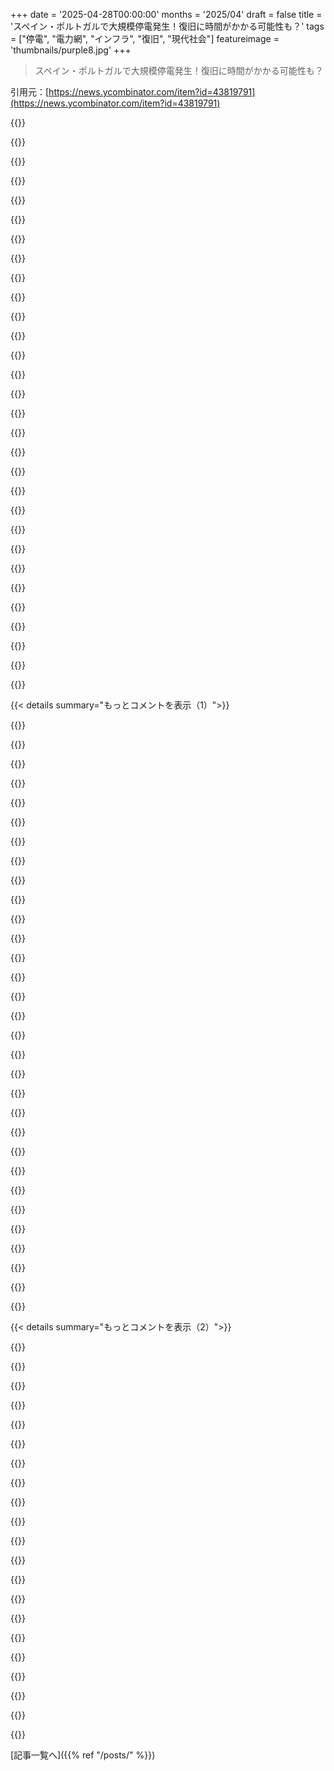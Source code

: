 +++
date = '2025-04-28T00:00:00'
months = '2025/04'
draft = false
title = 'スペイン・ポルトガルで大規模停電発生！復旧に時間がかかる可能性も？'
tags = ["停電", "電力網", "インフラ", "復旧", "現代社会"]
featureimage = 'thumbnails/purple8.jpg'
+++

> スペイン・ポルトガルで大規模停電発生！復旧に時間がかかる可能性も？

引用元：[https://news.ycombinator.com/item?id=43819791](https://news.ycombinator.com/item?id=43819791)




{{<matomeQuote body="これ、Black startが必要なレベルでヤバそう。でも、時間かかるし超難しいんだ。国全体が止まると、発電所が全部バラバラになる。戻すには、消費者の負荷を切り離し、一部の発電所から段階的に起動。連鎖的に他の発電所も動かして、孤立した島を作り、同期して繋ぎ直す。同時に負荷も戻す。計画はあるけどリハーサルは無理。Black start中はグリッドが超不安定で、ミスると最初から。UKでは最大72時間かかる想定。だから現金持っとけってのはナイスなアイデアかもね。2016年のSpain/PortugalでのBlack start訓練の記事もあるよ。" userName="mike_hearn" createdAt="2025/04/28 12:50:43" color="#38d3d3">}}




{{<matomeQuote body="前に石油掘削施設のエンジニアやってたんだけど、小規模なBlack startでも超大変だったんだ。ハンドクランクで小さい空気圧縮機を動かすとこから始めて、それがデカい発電機に繋がる。繊細な連鎖反応だよ。これで一つの場所の話。グリッド全体のBlack startは桁違いに複雑。インフラの島全体を復活させて、同期させて、落ちないか祈るんだ。掘削施設の再起動もすごいけど、国全体なんてマジ英雄的。" userName="oilman" createdAt="2025/04/28 15:26:36" color="#ff5c5c">}}




{{<matomeQuote body="グリッドのレジリエンスや近代化にお金かけないと、Black startはもっと大変になる。グリッドが複雑になるほど復旧は超難しくなるんだ。これは普段当たり前だと思ってる電気について考える良い機会だね。社会全体がグリッドに依存してるのに、インフラへの意識は驚くほど低い。何十年も放置されてきた。電線埋設は高いって言われるけど、異常気象やサイバー攻撃、太陽嵐での崩壊と比べたらどう？これって存亡に関わる話だよ。影響はデカいけどめったにないことって、起こるまで無視されがちだよね。" userName="Vox_Leone" createdAt="2025/04/28 15:17:27" color="#45d325">}}




{{<matomeQuote body="これ重要。西欧／中欧での最後のデカい停電は2003年なんだって。<br>20年間、大きな問題なく動いてたってこと。そりゃ当たり前になるわな。多くの人がもう現金持ってないし、長い停電になったら、結構な人が何日も食べ物買えないかも。" userName="the_duke" createdAt="2025/04/28 16:12:20" color="#785bff">}}




{{<matomeQuote body="空気圧縮機をハンドクランクできるってのはすごいと思うけど、99.99％のケースでは二行程ガソリンエンジンを用意しとく方が絶対良いんじゃないかと思うんだ。空気圧縮機は環境要因に弱い部分が多いし、二行程エンジンの方が少ない労力でずっと多くのパワーが出るからね。" userName="zdragnar" createdAt="2025/04/28 16:11:07" color="">}}




{{<matomeQuote body="元カノの父さんと、ミッドウェストのデカい原子力発電所の燃料交換計画の仕事について話してたのを思い出したんだ。あの会話で「これ、よく動いてるのが奇跡だよ」って言葉がしょっちゅう出てきたんだけど、これって…発電、特に原子力発電について聞きたくない言葉だよね。でも本当なんだ。基本的に「共通の事故」を生み出すように作られてるシステムなのに、定期的じゃないのが驚きだよ。" userName="lenerdenator" createdAt="2025/04/28 17:54:54" color="#ff5c5c">}}




{{<matomeQuote body="面白いことに、俺がnetworkingについて人に話すとき、全く同じ言葉を使うんだ。十分に大きいシステムを掘り下げると、いつもそう思う。デカいシステムは「制御された精密さ」というより「レジリエンスを持った手なずけられた混沌」って感じだよ。" userName="tpmoney" createdAt="2025/04/28 21:00:17" color="#45d325">}}




{{<matomeQuote body="Black startの周波数に関する側面は、ヨーロッパだとたぶんちょっと楽だよね。だって相互接続された同期グリッドだから、要はFranceから起動できるんだもん。UKにとってはるかに問題だよ。だって全ての連系線がDCだから。" userName="chippiewill" createdAt="2025/04/28 14:39:44" color="#38d3d3">}}




{{<matomeQuote body="たとえ現金持ってても、多くの店は大規模停電の時は何も売らないだろうね。だってレジって単なるクライアントで、トランザクション登録するためにクラウドに依存してるから。信頼性はないけど、動いてる時は安いんだよね。" userName="citrin_ru" createdAt="2025/04/28 19:14:55" color="#45d325">}}




{{<matomeQuote body="七面鳥のジレンマみたいだね。今の経済やシステムは、コスト削減のために冗長性やバッファをなくすよう作られてる。だから、ちょっとでも理想と違う条件になると、システム全体がダメになるんだ。文化的に超短期思考だし、問題先送りばっかで、丈夫なものを作る努力を怠ってきた結果だよ。" userName="roughly" createdAt="2025/04/28 15:52:19" color="">}}




{{<matomeQuote body="これマジでFactorioみたいじゃん。工場が電力使いすぎると、発電所を動かすエネルギーが足りなくなって、発電量が減るんだ。電力ゼロになるまで死のスパイラル。工場を切り離して、発電所だけ個別に電力回復させて、十分になったら工場を再接続するんだよ。" userName="kennysmoothx" createdAt="2025/04/28 17:01:56" color="#785bff">}}




{{<matomeQuote body="スペインは世界最大の連系グリッド、Continental Europe Synchronous Gridの一部だよ。もっと大きいEUグリッドに頼れるのに、これって本当に”black start”って言えるの？" userName="gwbas1c" createdAt="2025/04/28 16:33:44" color="">}}




{{<matomeQuote body="最近、電気工学の講師に聞いたんだけど、ここアイルランドのblack start計画は、UKとのDC連系線を使って同期発電機に始動電力を供給するらしいよ。" userName="padjo" createdAt="2025/04/28 14:51:04" color="">}}




{{<matomeQuote body="太陽光発電って、停電からの復旧を楽にするの？難しくするの？火力だと回転質量を同期させるけど、太陽光は？同期はどうやってるの？巨大なbuckコンバーターとか？ソフトで？位相シフトって重要？太陽光だとグリッド安定が難しくなる（同期する回転質量小さい）けど、コントロールできる要素は増える（DC源をオンオフ）気もする。実際はどうなんだろう？" userName="mlsu" createdAt="2025/04/28 15:07:22" color="#38d3d3">}}




{{<matomeQuote body="As an ex small engine mechanicとして言うけど、そういう用途には2 strokeじゃなくて4 strokeがお勧めだよ。<br>さらに良いのはnatural gasかpropaneで動く4 stroke。gasolineは古くなるとcarburetors詰まるからね。<br>小型dieselsも考えられるけど、同じサイズだと手で引っ張ってかけるのが大変なんだ。" userName="BenjiWiebe" createdAt="2025/04/28 17:38:08" color="#38d3d3">}}




{{<matomeQuote body="Thermal plantsを動かすのにエネルギーが必要なだけじゃないんだよ。<br>システムの部品は、機械の許容範囲を超えないスピードでしか、動作温度や速度、圧力を上げられないんだ。<br>完全に止まってる状態からフル稼働までも数日かかることもあるんだよ。" userName="bob1029" createdAt="2025/04/28 15:09:03" color="#ff5c5c">}}




{{<matomeQuote body="”Just in time”って言葉、マジで大っ嫌い。<br>あれシステムを最適化してるんじゃなくて、安全マージン削ってるだけなんだよ。結果はChallengerみたいになることが多い。<br>あれは管理職になったティーンエイジャーが考えそうな解決策（非効率なプロセスに人を増やすとかさ）、プロのやり方じゃないね。<br>電力網とか治水システムみたいなのは、リーンじゃなくてantifragileであるべきなんだ。<br>しかも、解決策はたくさんあるんだよ。電力網ならhydroelectric buffersとか、coal、gas、wind/solar（black startには全く使えない）より起動や停止が簡単なタイプのpowerplantsとかね。<br>問題は、こういうの建てるのに政治家の任期より長くかかるってこと。" userName="Xelbair" createdAt="2025/04/28 17:20:07" color="#ff33a1">}}




{{<matomeQuote body="多くの大手supermarket chains（少なくともThe Westね）は、major locationsにsatellite links置いてるらしいよ。<br>だって、local ISPの問題でstore閉めてる余裕なんてないからね。<br>The real questionは、some of the smaller banks’ datacentersがどれくらいstay upできるかだね。" userName="bill3478" createdAt="2025/04/28 23:46:54" color="">}}




{{<matomeQuote body="A power stationって、batteriesでdecently large generatorをstartできるんだよ。<br>Maybe there are other concerns for an oil rig." userName="Symbiote" createdAt="2025/04/28 16:46:05" color="">}}




{{<matomeQuote body="nuclear computer systemsがいかにcrappy、insecure、and unreliableかを知ったら、cyber securityに対するexistential dreadはa lot more増えるだろうね。" userName="0xbadcafebee" createdAt="2025/04/28 21:12:44" color="">}}




{{<matomeQuote body="今回の停電は2016年のblack start drill想定より影響大で、renewables増が影響してるかもね。高renewable penetration gridでの本格black startは初かも？技術的に難しくて、予期せぬgenerationやtechnical oversight不足が問題。例えば、black start中にsmallish ~10MW solar farmsがいっぱい動き出すと、load不足でまたtripする可能性も。" userName="martinald" createdAt="2025/04/28 13:42:10" color="#785bff">}}




{{<matomeQuote body="実際のoil rigでは、black startにhand-cranked air compressorを使うのは99.99%ないよ。満タンのair tanksとかbackup powerとか他の手段があるから。手回しtoolは超レアな”everything else failed”時の最終手段なんだ。" userName="oilman" createdAt="2025/04/28 17:01:09" color="#785bff">}}




{{<matomeQuote body="Batteriesはgreatだけど、generatorがstartしない時どうする？Batteriesがdeadになるまでに何回試せる？hand-pumped air compressorはtool of last resort。回せる人がいればstart試せるし、Batteries残量やgasoline劣化の心配がない。これは”well, the batteries are dead too, guess we’re not going to start the engine tonight... let’s call the helicopters and abandon ship”以外のtoolなんだ。" userName="tonyarkles" createdAt="2025/04/28 17:51:59" color="#ff5c5c">}}




{{<matomeQuote body="これ参考になるリンクだよ。たぶん今の情報だと思うけどね。" userName="pjc50" createdAt="2025/04/28 15:40:06" color="#38d3d3">}}




{{<matomeQuote body="てかさ、レジって電源要るじゃん。すべてのWesternスーパーがさ、停電したらすぐ動くディーゼル発電機を裏に持ってるとか考えにくいって。通信は大丈夫だったのに多くのスーパーがほぼ24時間閉鎖されたCrowdstrikeの件も忘れてないしね。まあ話は逸れたけど。" userName="inkyoto" createdAt="2025/04/29 00:56:17" color="#ff5c5c">}}




{{<matomeQuote body="これさ、悪意って決めつけるよりはさ、誰もバカなことしてなくてもダメになるくらい信じられないほど複雑なシステムって考える方が自然じゃない？攻撃って信じるにはもっと強力な証拠が欲しいな。大規模停電の過去の例はほとんどが攻撃じゃないんだよ。このwikiリストにもあるし。2005年にスイスの鉄道が一日止まったみたいにさ、一つの線がメンテ中で誰かが間違ったボタン押して別のとこでショートしたとか、そういう事故も多いんだよ。" userName="red_admiral" createdAt="2025/04/28 12:28:23" color="#45d325">}}




{{<matomeQuote body="なんかさ、オハイオで木が倒れてNYCまで停電したことあったよね。このwikiにあるよ。" userName="hersko" createdAt="2025/04/28 13:32:18" color="">}}




{{<matomeQuote body="今の説だとさ、400KVの送電線で”誘導された大気振動”が原因らしいね。" userName="padjo" createdAt="2025/04/28 14:51:59" color="#ff33a1">}}




{{<matomeQuote body="今年、スリランカでは猿が電力網全体を止めちゃったらしいよ。cnnの記事に書いてる。" userName="Ayesh" createdAt="2025/04/28 14:32:28" color="">}}




{{<matomeQuote body="停電が起きる前、スペインはすぐ使える発電（回転発電）が非常に少なくて、だから慣性もあまりなかったのが原因の一つかもしれないね。発電の内訳は太陽光PV/熱と風力で約78％、原子力11.5％、コジェネ5％、ガス火力約3％（1GW未満）だったらしいよ。" userName="CGMthrowaway" createdAt="2025/04/28 15:37:00" color="#ff33a1">}}




{{< details summary="もっとコメントを表示（1）">}}

{{<matomeQuote body="あれさ、オハイオで木が倒れたんじゃなくて、過負荷になった送電線が垂れ下がって木にショートしたんだよ。それにグリッドの不安定化につながる他の要因もいくつか重なって、グリッドオペレーターがどれだけ不安定か認識できなかったことが原因なんだって。" userName="jcranmer" createdAt="2025/04/28 13:50:28" color="#38d3d3">}}




{{<matomeQuote body="”どっちも同じ”ってアイルランドの言い回しだけどさ。地絡で広範囲が停電するなら、何が何に触れたかなんて関係ある？" userName="scoot" createdAt="2025/04/28 14:06:05" color="">}}




{{<matomeQuote body="いやいや、全然違うって。木が倒れるのは植生管理や剪定で対応できる。過剰な熱で送電線が垂れ下がるのはオペレーターのミスなんだよ。これらは全く同じじゃないから。" userName="eldaisfish" createdAt="2025/04/28 14:11:38" color="">}}




{{<matomeQuote body="＞ すぐ使える回転発電が非常に少ないって話だけどさ、<br>バッテリーよりフライホイールを優先する理由を補強するね。" userName="JumpCrisscross" createdAt="2025/04/28 16:58:41" color="#ff33a1">}}




{{<matomeQuote body="Srilankaが停電するのってそんな簡単なことなんだね．western Europeより遅れてる国だとしても，故意に電気を止める人間数人ならどんなことでもできちゃうんじゃない？事実に即して言うと，今回の件は多分事故だろうけど，電力会社の作業員とかでも，何かのメッセージを伝えるために…なんだろう，賃上げ要求とかかな？" userName="hirako2000" createdAt="2025/04/28 15:26:47" color="">}}




{{<matomeQuote body="最新情報：BBC newsによると暑い天気のせいって言ってるらしい．EU councilはサイバー攻撃には見えないって言ってるよ．" userName="red_admiral" createdAt="2025/04/28 15:35:20" color="">}}




{{<matomeQuote body="＞誰もバカなことしてなくてもシステムって信じられないくらい複雑だから壊れることあるんだね<br>電力網のこと素人なりにしか知らないけど，めっちゃ頑丈で，バックアップとか予備がしっかりあると思ってたんだ<br>この規模の電力網って本当にこんなにもろいの？これで死者とか出ちゃうのかな？<br>確証がないのに悪意のせいにするのはやめとこうと思う" userName="alickz" createdAt="2025/04/28 15:15:54" color="">}}




{{<matomeQuote body="ていうか，どこの国でも賃上げストで国レベルの大惨事が起きないように法律があるはずだよ．例えば病院とかはストのやり方が制限されてるよね．" userName="Ey7NFZ3P0nzAe" createdAt="2025/04/28 16:06:29" color="">}}




{{<matomeQuote body="＞その動物が変電所の変圧器に触れて，国全体の供給が止まったんだって．猿が無事だったかの詳しい情報はまだないらしいけど．" userName="htrp" createdAt="2025/04/28 18:31:26" color="#38d3d3">}}




{{<matomeQuote body="何百万マイルもある送電線沿いの植生管理に頼ってるってのは，リスクが何かすら知らないのに自分は管理できてると思ってる典型だよ．Texasで毎年見てるけど，木を剪定して問題を解決したと思ってるんだ．でも，電線から6～8フィート（約1．8～2．4m）しか切っちゃいけないのに，木は電線より20～40フィート（約6～12m）も高いんだよ．誰もそこに残されたリスクを見てないみたいだけど，俺にはすごく明らかだよ．リスクを全く排除してなくて，せいぜい最小限にしてるだけ．しかも毎年全ての電線周辺の枝を切るのに必要な労働力は，経済的に考えて追いつかないんだ．" userName="conductr" createdAt="2025/04/28 16:49:00" color="#38d3d3">}}




{{<matomeQuote body="それはUKの計画の一部だよ：<br>https://www.proactiveinvestors.co.uk/companies/news/1057463/..." userName="tonyedgecombe" createdAt="2025/04/28 17:30:47" color="">}}




{{<matomeQuote body="あの木には悪意があったんだよ．他の理由なんて信じられないね．" userName="Wobbles42" createdAt="2025/04/28 14:02:35" color="">}}




{{<matomeQuote body="＞太陽光（PV／熱）＋風力：約78％<br>これって（a）達成できたのが信じられないくらいすごいし，（b）こういうインシデントのリスクを減らすためにはバッテリーインフラが追いつく必要があるっていうのは間違いなくその通りだね．" userName="pjc50" createdAt="2025/04/28 15:54:52" color="">}}




{{<matomeQuote body="サルを構成してる原子たちは無事だったはずだよ．この前変電所にフェンスを飛び越えて入って，変圧器の上で踊ってる人間のビデオを見たんだ．結果は予想通り，まぶしい光と，一時的に目が見えなくなったであろう撮影者からの大量の罵り言葉だった．電気ってのは気まぐれじゃないんだ．" userName="genewitch" createdAt="2025/04/28 18:40:33" color="#ff33a1">}}




{{<matomeQuote body="予算内で一番リスク高い部分を整備してるんだ。広い通行権はコストがかかるしね。200kVとか高圧線だと、木で停電する損失が整備費用より大きいから、木が倒れても電線に当たらないくらい広くクリアする。ウチのあたりは130kVだから狭い範囲で、毎年リスク高い木を伐採するのが予算的には一番いいんだ。予算は無限じゃないからね。" userName="applied_heat" createdAt="2025/04/28 17:12:05" color="#ff33a1">}}




{{<matomeQuote body="どこも同じみたいだね。数年前に世界最大の停電がウチであったらしいよ。もう抜かれてると思うけどね。" userName="padjo" createdAt="2025/04/28 21:00:08" color="">}}




{{<matomeQuote body="別名、Hanlon’s Razorね。" userName="reitoei" createdAt="2025/04/28 13:10:33" color="">}}




{{<matomeQuote body="flywheelsもバッテリーの一種だよ。リチウムとか鉛とは種類（と密度）が違うけどね。" userName="GeoAtreides" createdAt="2025/04/28 17:15:03" color="">}}




{{<matomeQuote body="直接の原因はソフトの競合状態だったってさ。いつものようにキーボードカタカタしてる君たちのせいだね！" userName="0_____0" createdAt="2025/04/28 14:39:15" color="">}}




{{<matomeQuote body="同意だよ。高圧線には巨大な防火帯があって、両側100’（約30m）も通行権がある。これはLouisianaでの話ね。ハリケーンだと線は still break するけど、木じゃない。嵐の時は、小さい木が高速道路沿いの住宅への低圧線（480？何KVか？）に当たるんだ。高圧線ダウンだと数日（3-4日）停電するけど、低圧線は数時間で直る。高速道路沿いの通行権近くの傷んだ木とか、線に折れそうな枝は取り除くよ。余談だけど、ウチは保安官と同じ区画に住んでて、彼が退任するまで数年電力安定してたけど、今は平均よりマシかな（反対方向から来る近所who’sよりは）。" userName="genewitch" createdAt="2025/04/28 18:51:14" color="#ff33a1">}}




{{<matomeQuote body="この大気の状態が送電線の振動にどう影響したのか、もっと知りたいな。なんか珍しい話だね。" userName="JensRantil" createdAt="2025/04/28 16:37:52" color="">}}




{{<matomeQuote body="結局のところ、どちらの出来事も都市全体を停電させるようなもんじゃないんだよ。システムには十分な冗長性がある設計になってるはずだから。" userName="mikepurvis" createdAt="2025/04/28 14:38:08" color="">}}




{{<matomeQuote body="ENTSO-Eのライブデータで障害が見れるよ：https://transparency.entsoe.eu/generation/r2/actualGeneratio...<br>12：30から13：00の間に発電量の4分の3が系統から切り離されてるね。残ったのは太陽光と陸上風力だけみたい。" userName="tux3" createdAt="2025/04/28 12:30:23" color="#38d3d3">}}




{{<matomeQuote body="同時にSpainで15GWくらいの需要が失われてるね：https://transparency.entsoe.eu/load-domain/r2/totalLoadR2/sh...<br>データからどっちが原因か特定できるかは分からないな、どうかな？発電量が失われたなら、系統バランスを取るために需要を抑える必要があるし、もし需要が失われたなら（送電障害とかで）、バランス取るために発電を切り離す必要があるから。" userName="leomca" createdAt="2025/04/28 12:42:06" color="#45d325">}}




{{<matomeQuote body="UKの似たような小規模停電では、落雷と発電機トリップから始まり、周波数低下で分散電源が連鎖的にトリップした。今回のSpanishの状況も、周波数変動を抑えられず広範囲で発電機トリップが起きた可能性があると思う。この件で、系統保守や再生可能エネルギーなどを巡る議論が再燃するかもね。" userName="pjc50" createdAt="2025/04/28 12:52:17" color="#38d3d3">}}




{{<matomeQuote body="今どき、50Hzってそんなに重要？つまり、電力供給を維持するよりも重要？（正直な素朴な質問です）" userName="scoot" createdAt="2025/04/28 14:01:46" color="">}}




{{<matomeQuote body="周波数は電圧より実質的に重要で、先に崩壊する。周波数低下は電圧降下の早期警告。位相調整による周波数調整は絶対に重要で、大きな発電機は位相がずれると規定外の周波数がトリップの引き金になるんだ。" userName="pjc50" createdAt="2025/04/28 14:13:35" color="#ff5733">}}




{{<matomeQuote body="僕の理解だと、系統と発電機が位相をずらすのは無理で、位相の急変は機器を壊すけど、それは同期しない系統接続で起こる。周波数が1Hzずれただけで発電機をトリップさせる理由がよく分からないな。機器が脆いから？それとも破壊的な位相ジャンプの前兆だから予防措置？" userName="immibis" createdAt="2025/04/28 16:41:34" color="">}}




{{<matomeQuote body="全くその通り。周波数は49.8から50.2Hzの間に維持する必要があるんだ、そうしないと状況は恐ろしい速さで制御不能になるよ。" userName="inglor_cz" createdAt="2025/04/28 14:17:01" color="">}}




{{<matomeQuote body="質問への答えは両方。周波数ずれは機器の熱損失につながるからトリップが必要だし、大きなずれは「壊滅的破損」の警告でもあるんだ。低周波数は需要抑制、高周波数は発電抑制の必要性を示すサインだよ。" userName="mschuster91" createdAt="2025/04/28 23:30:36" color="#ff5c5c">}}

{{</details>}}




{{< details summary="もっとコメントを表示（2）">}}

{{<matomeQuote body="停電前に周波数おかしくなってるの検知して、グリッド不安定→もうすぐダメになるかもって教えてくれるプラグインボックスがあればいいのにって思うんだ。大きな障害の前兆もわかるかも？誤報も多そうだけど、停電がヤバい人にはシステムオペレーターと同じくらい早く知りたいよね。ネットでもできるけど、自分専用の箱って良くない？" userName="Scoundreller" createdAt="2025/04/28 17:15:29" color="">}}




{{<matomeQuote body="グリッドを巨大な回転機械として考えるのがマジで役立つと思うんだ。もちろん配線で繋がってるけどね。周波数低いってことは、適切な速度で回ろうと燃料燃やしてる機械が、残りを回すのに十分な力出せてないってこと。逆で、速すぎってことは、燃やしすぎてて今すぐ速度落とさなきゃってこと（ nuclearだと難しいかも）。" userName="tonyarkles" createdAt="2025/04/29 01:49:04" color="#ff33a1">}}




{{<matomeQuote body="え、それが論点なの？発電機はグリッドより周波数低くも高くもなれないよ。電力不足のグリッドに最大電力入れることはできるし、それ何もしないよりはマシっしょ。電力ありすぎ（周波数高すぎ）のグリッドで発電機止めるのは分かる。電力なさすぎ（周波数低すぎ）で発電機止めるのは意味わかんないし、損傷リスクないならね。電力不足の時は負荷を落とすべきで、発電機じゃないよ。" userName="immibis" createdAt="2025/04/29 11:01:16" color="#ff5c5c">}}




{{<matomeQuote body="へー、面白いね - nuclearって solarほどアテにならないって気づいた時（ nuclearは午後1時くらいに完全に消えるけど、 solarは安定してるんだ）。" userName="Helmut10001" createdAt="2025/04/29 05:51:23" color="">}}




{{<matomeQuote body="French nuclearがブラックスタートに役立ったみたい[1]。 solarと風力が不安定の原因で、 Spanish Nuclear隔離につながった可能性。最終調査待ちだけど、”induced atmospheric vibration”はシステム設計ミスの言い訳だと思う[2]。エンジニアじゃなく、蓄電ケチる政治家が悪いのかも。再生エネは蓄電ないと安定しないよね？" userName="brutusborn" createdAt="2025/04/29 10:30:09" color="#ff5c5c">}}




{{<matomeQuote body="上の方のコメントが、基準周波数から大きく外れて長時間動かすと熱の問題あるって正しく指摘してたね。システムオペレーターは周波数帯と、その帯で発電機をどれくらいオンラインにしなきゃいけないか決めてるんだ。例えば、58.5～61Hzは無期限、57.5～58.5Hzは60秒後にトリップOK、57.5Hz未満は即時トリップOKとか。一部のプラントはシステムオペレーターが信号送って、必要なら発電機を即止められるようになってるよ。" userName="applied_heat" createdAt="2025/04/30 03:05:38" color="#ff5c5c">}}




{{<matomeQuote body="「＞周波数ずれてるの検知するプラグインボックスがあればいいのに」って質問だけど、うん、そんな難しくないよ。周波数測れるスマートメーターとかプラグもあるし。オーディオケーブルでもできるよ: https://halcy.de/blog/2025/02/09/measuring-power-network-fre..." userName="Denvercoder9" createdAt="2025/04/28 18:04:07" color="#ff5733">}}




{{<matomeQuote body="「＞電力不足のグリッドに最大電力入れるのは何もしないよりマシ」ってのと、長時間フル稼働だと熱の問題って話ね。うん、それが問題。低周波数時はみんなフル稼働してるけど、出力下げるとさらに周波数下がる。 nuclearは一度フル稼働すると絞るのに時間かかるし、すぐには出力上げられないんだよ。熱とか中性子毒の問題ね。" userName="tonyarkles" createdAt="2025/04/30 17:43:38" color="#ff5733">}}




{{<matomeQuote body="昔の電気時計って（今でも？）グリッド周波数で動いてたんだよ。毎日決まったサイクル数が保証されてたからね。だから、もし徐々に障害起きてるなら、時計がずれ始めるので気づけるかも。" userName="0cf8612b2e1e" createdAt="2025/04/28 22:52:39" color="">}}




{{<matomeQuote body="[1]によると、再起動の3/4が再生エネだったって。今のインバーターは外部エネなしでブラックスタートできるの多くて、重くて高価で遅い nuclearと違う点ね。 Germanの人はfefeが面白いかも[2]。神話を論破してるよ。" userName="Helmut10001" createdAt="2025/04/29 13:19:12" color="#38d3d3">}}




{{<matomeQuote body="＞ probably with the usual suspects popping up to blame renewables<br>再生可能エネルギーが原因だってすぐ言いたがる人が出てくるけど、ブラジルで数年前にあった停電では、確かに再生可能エネルギーが原因の一つだったんだ。<br>システムオペレーターが使ってたモデルが現実に合ってなくて、多くの太陽光や風力発電所が電力系統の乱れで仕様よりも早く切り離されちゃったのね。<br>そのズレのせいで、オペレーターは送電線一本の故障が連鎖反応（カスケード）を引き起こすような電力系統の構成を許容しちゃったんだ。（もしその送電線が何らかの理由で止まったら、安全に再分配できる量よりも多くの電力がその送電線を通ってたってことね）。<br>そして、保護メカニズムの誤動作でその送電線が切り離された時に、その単一の故障が起こったんだ。<br>主な対策としては、これらの太陽光や風力発電所のモデルをもっと保守的にすることだった。（彼らの実際の振る舞いを詳細にレビューして、それに基づいてモデルを更新するまでの一時的な措置）。これで、これらの送電線を通る電力を適切に制限できるようになったんだよ。<br>めちゃくちゃ細かい詳細が知りたければ、最終の614ページのリポートがここにあるよ：https://www.ons.org.br/AcervoDigitalDocumentosEPublicacoes/R...（ポルトガル語だけどね）。この事故に関するメインページはこっち：https://www.ons.org.br/Paginas/Noticias/Ocorr%c3%aancia-no-S...）。" userName="cesarb" createdAt="2025/04/28 14:20:28" color="#38d3d3">}}




{{<matomeQuote body="うん、そうだよ。<br>交流の電気機械の回転速度は、周波数と極数で決まるんだ。<br>つまり、互いに並列に接続された発電機は、同期して回転しないとダメなんだ。<br>もし周波数が変わると、発電機は位相がずれた電力を生み出すことになり、これが故障（ショート）や機械の損傷を引き起こす可能性があるんだ。<br>それは三脚レースみたいなものだよ。君とパートナーは同期して走らないとダメ。<br>どっちかがペースを落としたり上げたりしたら、もう一方がつまずいて転んで、二人ともアウトになっちゃう、ってこと。" userName="MisterTea" createdAt="2025/04/28 17:47:52" color="#ff33a1">}}




{{<matomeQuote body="周波数はグリッドの健康状態を示すんだ。<br>もしあるべき場所から全体的に1Hzもずれたら、何かとてつもなくマズいことが起こってるってことだよ。<br>ほとんどの発電設備は、それだけひどい偏差があったら止まっちゃうんだ。" userName="idiotsecant" createdAt="2025/04/28 14:11:11" color="#38d3d3">}}




{{<matomeQuote body="＞ Probably lots of false alarms, but if it an outage is particularly bad for you, good to know as soon as the system operators do.<br>テキサスで危うく起こりかけたこと、そしておそらく今回ここで起こったことみたいに、位相がひどく引っ張られると、位相変化の背景ノイズみたいに見えてたのが、ほんの数秒で破局的な状況になるんだ。<br>1時間前に警告が来るなんてことはないよ。<br>多分、グラフが更新される前に、コンピューターのモニターが真っ暗になるのに気づくだろうね。" userName="vel0city" createdAt="2025/04/28 18:33:47" color="">}}




{{<matomeQuote body="心配いらないよ、電力会社がちゃんとそれ（周波数調整とか安全管理）をやってくれるから。<br>彼らは気にかけてるよ、だってもし気にかけなかったら、彼らのハードウェアが炎上しちゃうからね。" userName="baq" createdAt="2025/04/28 17:31:59" color="">}}




{{<matomeQuote body="グリッドと発電機の間に周波数ミスマッチなんてものはないよ。<br>60Hzからの周波数偏差はあるけど、タービンとグリッドは一緒にずれるんだ。" userName="applied_heat" createdAt="2025/04/30 03:07:20" color="">}}




{{<matomeQuote body="熱の問題ってのは、周波数の変化によるインピーダンスの変化で、回転子や固定子、変圧器の巻き線が電気的に発熱することだよ。<br>蒸気タービンは一つだけ担当したことあるけど、スロットルバルブ全開で一日中運転するのに問題なかったな。<br>どんなシステムにも最大連続出力容量があって、装置を損傷させないように制御が最大出力を制限するものだと思うんだけど。<br>一日中最大連続出力で運転できない電源について、どんな情報源を知ってるのか気になるね。" userName="applied_heat" createdAt="2025/05/02 20:03:26" color="">}}




{{<matomeQuote body="それはうまくいかないね。だって時計は主に位相のズレを表示してるだけだから。<br>グリッドが完璧な50．00Hzじゃなくて、一日中49．99Hzで運転したとしても、君の時計は17秒遅れるだけだし、これは全く無害だよ。<br>それは普通の調整であって、徐々に悪化してる失敗じゃないんだ。<br>グリッドは、その補償として一日中50．01Hzで運転することを選ぶけど、それは昔ながらの時計を持ってる人たちのための配慮であって、グリッド自体は全く気にしてないんだ。<br>失敗ってのは、周波数が50．23Hzから48．03Hzに、おそらく1秒以内に急激に落ちることを意味するんだ。<br>その結果として停電が起きて、時計が止まることで君は気づくだろうね。" userName="crote" createdAt="2025/04/29 16:27:08" color="#ff5733">}}




{{<matomeQuote body="うん。<br>https://storpower.co.uk/the-day-europes-power-grid-came-clos..." userName="pmlnr" createdAt="2025/04/28 14:05:01" color="">}}




{{<matomeQuote body="ピアノが音程外れてたら、君はそれが聞こえるし、たぶん顔をしかめるだろうね。<br>高圧変圧器が音程外れたら．．．それは溶けるか爆発する（あるいは両方）！<br>そうなる前に自分自身をシャットダウンしようとするだろうね。<br>それを元に戻すのが問題になるのは、他の変圧器も同じことをした場合だよ。それがどうやら国全体で起こったことらしいね。" userName="baq" createdAt="2025/04/28 17:30:17" color="#38d3d3">}}

{{</details>}}



[記事一覧へ]({{% ref "/posts/" %}})

